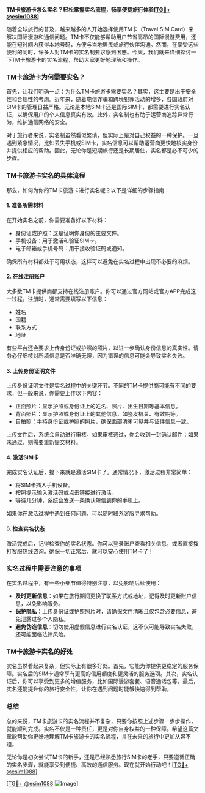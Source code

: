 **TM卡旅游卡怎么实名？轻松掌握实名流程，畅享便捷旅行体验[[TG💪+ @esim1088](https://t.me/s/esim1088)]**

随着全球旅行的普及，越来越多的人开始选择使用TM卡（Travel SIM Card）来解决国际漫游和通信问题。TM卡不仅能够帮助用户节省高昂的国际漫游费用，还能在短时间内获得本地号码，方便与当地居民或旅行伙伴沟通。然而，在享受这些便利的同时，许多人对TM卡的实名制要求感到困惑。今天，我们就来详细探讨一下TM卡旅游卡的实名流程，帮助大家更好地理解和操作。

### TM卡旅游卡为何需要实名？

首先，让我们明确一点：为什么TM卡旅游卡需要实名？其实，这主要是出于安全性和合规性的考虑。近年来，随着电信诈骗和跨境犯罪活动的增多，各国政府对SIM卡的管理日益严格。无论是本地SIM卡还是国际SIM卡，都需要进行实名认证，以确保用户的个人信息真实有效。此外，实名制也有助于运营商追踪异常行为，维护通信网络的安全。

对于旅行者来说，实名制虽然看似繁琐，但实际上是对自己权益的一种保护。一旦遇到紧急情况，比如丢失手机或SIM卡，实名信息可以帮助运营商更快地核实身份并提供相应的帮助。因此，无论你是短期旅行还是长期居住，实名都是必不可少的步骤。

### TM卡旅游卡实名的具体流程

那么，如何为你的TM卡旅游卡进行实名呢？以下是详细的步骤指南：

#### 1. **准备所需材料**
在开始实名之前，你需要准备好以下材料：
- 身份证或护照：这是证明你身份的主要文件。
- 手机设备：用于激活和验证SIM卡。
- 电子邮箱或手机号码：用于接收验证码或通知。

确保所有材料都处于可用状态，这样可以避免在实名过程中出现不必要的麻烦。

#### 2. **在线注册账户**
大多数TM卡提供商都支持在线注册账户。你可以通过官方网站或官方APP完成这一过程。注册时，通常需要填写以下信息：
- 姓名
- 国籍
- 联系方式
- 地址

有些平台还会要求上传身份证或护照的照片，以进一步确认身份信息的真实性。请务必仔细核对所填信息是否准确无误，因为错误的信息可能会导致实名失败。

#### 3. **上传身份证明文件**
上传身份证明文件是实名过程中的关键环节。不同的TM卡提供商可能有不同的要求，但一般来说，你需要上传以下内容：
- 正面照片：显示护照或身份证上的姓名、照片、出生日期等基本信息。
- 背面照片：显示护照或身份证上的其他信息，如签发机关、有效期等。
- 自拍照：手持身份证或护照的照片，确保面部清晰可见并与证件信息一致。

上传文件后，系统会自动进行审核。如果审核通过，你会收到一封确认邮件；如果未通过，则需要重新提交材料。

#### 4. **激活SIM卡**
完成实名认证后，接下来就是激活SIM卡了。通常情况下，激活过程非常简单：
- 将SIM卡插入手机设备。
- 按照提示输入激活码或点击链接进行激活。
- 等待几分钟，系统会发送一条确认短信到你的手机上。

如果你在激活过程中遇到任何问题，可以随时联系客服寻求帮助。

#### 5. **检查实名状态**
激活完成后，记得检查你的实名状态。你可以登录账户查看相关信息，或者直接拨打客服热线咨询。确保一切正常后，就可以安心使用TM卡了！

### 实名过程中需要注意的事项

在实名过程中，有一些小细节值得特别注意，以免影响后续使用：
- **及时更新信息**：如果在旅行期间更换了联系方式或地址，记得及时更新账户信息，以免影响服务。
- **保护隐私**：上传身份证或护照照片时，请确保文件清晰且仅包含必要信息，避免泄露过多个人隐私。
- **避免伪造信息**：切勿使用虚假信息进行实名认证，这不仅可能导致实名失败，还可能面临法律风险。

### TM卡旅游卡实名的好处

实名虽然看起来复杂，但实际上有很多好处。首先，它能为你提供更稳定的服务保障。实名后的SIM卡通常享有更高的信用额度和更灵活的服务选项。其次，实名认证后，你可以享受到更多的增值服务，比如国际漫游套餐、语音通话包等。最后，实名还能提升你的旅行安全性，让你在遇到问题时能够快速得到帮助。

### 总结

总的来说，TM卡旅游卡的实名流程并不复杂，只要你按照上述步骤一步步操作，就能顺利完成。实名不仅是一种责任，更是对你自身权益的一种保障。希望这篇文章能帮助你更好地理解TM卡旅游卡的实名流程，并在未来的旅行中更加从容不迫。

无论你是初次尝试TM卡的新手，还是已经熟悉旅行SIM卡的老手，只要遵循正确的实名步骤，就能享受到便捷、高效的通信服务。现在就开始行动吧！[[TG💪+ @esim1088](https://t.me/s/esim1088)]

[[TG💪+ @esim1088](https://t.me/s/esim1088) ![Image](https://i.postimg.cc/4NQfJmqS/Snipaste-2025-05-13-00-14-12.png)]